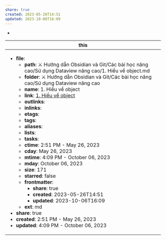 ```yaml
---
share: true
created: 2023-05-26T14:51
updated: 2023-10-06T16:09
---
```

-
| this                                                                                                                                                                                                                                                                                                                                                                                                                                                                                                                                                                                                                                                                                                                                                                                                                                                                                                                                                                                                                                                                                                                                                                                                                              |
| --------------------------------------------------------------------------------------------------------------------------------------------------------------------------------------------------------------------------------------------------------------------------------------------------------------------------------------------------------------------------------------------------------------------------------------------------------------------------------------------------------------------------------------------------------------------------------------------------------------------------------------------------------------------------------------------------------------------------------------------------------------------------------------------------------------------------------------------------------------------------------------------------------------------------------------------------------------------------------------------------------------------------------------------------------------------------------------------------------------------------------------------------------------------------------------------------------------------------------- |
| <ul><li><b>file</b>: <ul><li><b>path</b>: ⚔️ Hướng dẫn Obsidian và Git/Các bài học nâng cao/Sử dụng Dataview nâng cao/1. Hiểu về object.md</li><li><b>folder</b>: ⚔️ Hướng dẫn Obsidian và Git/Các bài học nâng cao/Sử dụng Dataview nâng cao</li><li><b>name</b>: 1. Hiểu về object</li><li><b>link</b>: [1. Hiểu về object](%E2%9A%94%EF%B8%8F%20H%C6%B0%E1%BB%9Bng%20d%E1%BA%ABn%20Obsidian%20v%C3%A0%20Git/C%C3%A1c%20b%C3%A0i%20h%E1%BB%8Dc%20n%C3%A2ng%20cao/S%E1%BB%AD%20d%E1%BB%A5ng%20Dataview%20n%C3%A2ng%20cao/1.%20Hi%E1%BB%83u%20v%E1%BB%81%20object.md.md)</li><li><b>outlinks</b>: <ul></ul></li><li><b>inlinks</b>: <ul></ul></li><li><b>etags</b>: <ul></ul></li><li><b>tags</b>: <ul></ul></li><li><b>aliases</b>: <ul></ul></li><li><b>lists</b>: <ul></ul></li><li><b>tasks</b>: <ul></ul></li><li><b>ctime</b>: 2:51 PM - May 26, 2023</li><li><b>cday</b>: May 26, 2023</li><li><b>mtime</b>: 4:09 PM - October 06, 2023</li><li><b>mday</b>: October 06, 2023</li><li><b>size</b>: 171</li><li><b>starred</b>: false</li><li><b>frontmatter</b>: <ul><li><b>share</b>: true</li><li><b>created</b>: 2023-05-26T14:51</li><li><b>updated</b>: 2023-10-06T16:09</li></ul></li><li><b>ext</b>: md</li></ul></li><li><b>share</b>: true</li><li><b>created</b>: 2:51 PM - May 26, 2023</li><li><b>updated</b>: 4:09 PM - October 06, 2023</li></ul> |


